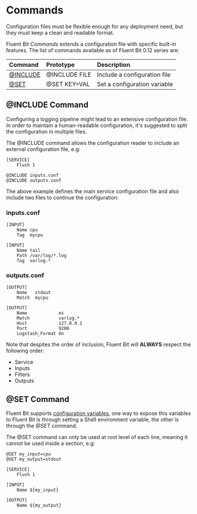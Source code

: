 # Commands

Configuration files must be flexible enough for any deployment need, but they must keep a clean and readable format.

Fluent Bit _Commands_ extends a configuration file with specific built-in features. The list of commands available as of Fluent Bit 0.12 series are:

| Command | Prototype | Description |
| :--- | :--- | :--- |
| [@INCLUDE](commands.md#cmd_include) | @INCLUDE FILE | Include a configuration file |
| [@SET](commands.md#cmd_set) | @SET KEY=VAL | Set a configuration variable |

## @INCLUDE Command <a id="cmd_include"></a>

Configuring a logging pipeline might lead to an extensive configuration file. In order to maintain a human-readable configuration, it's suggested to split the configuration in multiple files.

The @INCLUDE command allows the configuration reader to include an external configuration file, e.g:

```text
[SERVICE]
    Flush 1

@INCLUDE inputs.conf
@INCLUDE outputs.conf
```

The above example defines the main service configuration file and also include two files to continue the configuration:

### inputs.conf

```text
[INPUT]
    Name cpu
    Tag  mycpu

[INPUT]
    Name tail
    Path /var/log/*.log
    Tag  varlog.*
```

### outputs.conf

```text
[OUTPUT]
    Name   stdout
    Match  mycpu

[OUTPUT]
    Name            es
    Match           varlog.*
    Host            127.0.0.1
    Port            9200
    Logstash_Format On
```

Note that despites the order of inclusion, Fluent Bit will **ALWAYS** respect the following order:

* Service
* Inputs
* Filters
* Outputs

## @SET Command <a id="cmd_set"></a>

Fluent Bit supports [configuration variables](variables.md), one way to expose this variables to Fluent Bit is through setting a Shell environment variable, the other is through the _@SET_ command.

The @SET command can only be used at root level of each line, meaning it cannot be used inside a section, e.g:

```text
@SET my_input=cpu
@SET my_output=stdout

[SERVICE]
    Flush 1

[INPUT]
    Name ${my_input}

[OUTPUT]
    Name ${my_output}
```

